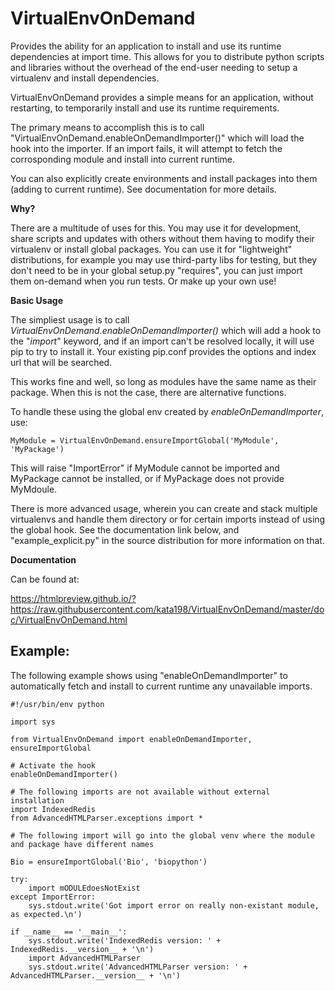 VirtualEnvOnDemand
==================

Provides the ability for an application to install and use its runtime dependencies at import time. This allows for you to distribute python scripts and libraries without the overhead of the end-user needing to setup a virtualenv and install dependencies.

VirtualEnvOnDemand provides a simple means for an application, without restarting, to temporarily install and use its runtime requirements.

The primary means to accomplish this is to call "VirtualEnvOnDemand.enableOnDemandImporter()" which will load the hook into the importer. If an import fails, it will attempt to fetch the corrosponding module and install into current runtime.

You can also explicitly create environments and install packages into them (adding to current runtime). See documentation for more details.


**Why?**

There are a multitude of uses for this. You may use it for development, share scripts and updates with others without them having to modify their virtualenv or install global packages.
You can use it for "lightweight" distributions, for example you may use third-party libs for testing, but they don't need to be in your global setup.py "requires", you can just import them
on-demand when you run tests. Or make up your own use!


**Basic Usage**

The simpliest usage is to call *VirtualEnvOnDemand.enableOnDemandImporter()* which will add a hook to the "*import*" keyword, and if an import can't be resolved locally, it will use pip to try to install it. 
Your existing pip.conf provides the options and index url that will be searched.

This works fine and well, so long as modules have the same name as their package. When this is not the case, there are alternative functions.

To handle these using the global env created by *enableOnDemandImporter*, use:

	MyModule = VirtualEnvOnDemand.ensureImportGlobal('MyModule', 'MyPackage')

This will raise "ImportError" if MyModule cannot be imported and MyPackage cannot be installed, or if MyPackage does not provide MyMdoule.

There is more advanced usage, wherein you can create and stack multiple virtualenvs and handle them directory or for certain imports instead of using the global hook. See the documentation link below, and "example\_explicit.py" in the source distribution for more information on that.


**Documentation**

Can be found at:

https://htmlpreview.github.io/?https://raw.githubusercontent.com/kata198/VirtualEnvOnDemand/master/doc/VirtualEnvOnDemand.html



Example:
--------

The following example shows using "enableOnDemandImporter" to automatically fetch and install to current runtime any unavailable imports.

	#!/usr/bin/env python

	import sys

	from VirtualEnvOnDemand import enableOnDemandImporter, ensureImportGlobal

	# Activate the hook
	enableOnDemandImporter()

	# The following imports are not available without external installation
	import IndexedRedis
	from AdvancedHTMLParser.exceptions import *

	# The following import will go into the global venv where the module and package have different names

	Bio = ensureImportGlobal('Bio', 'biopython')

	try:
		import mODULEdoesNotExist
	except ImportError:
		sys.stdout.write('Got import error on really non-existant module, as expected.\n')

	if __name__ == '__main__':
		sys.stdout.write('IndexedRedis version: ' + IndexedRedis.__version__ + '\n')
		import AdvancedHTMLParser
		sys.stdout.write('AdvancedHTMLParser version: ' + AdvancedHTMLParser.__version__ + '\n')

